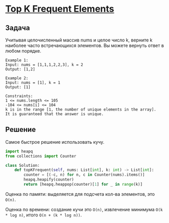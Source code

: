 # [Top K Frequent Elements](https://leetcode.com/problems/top-k-frequent-elements/)
## Задача
Учитывая целочисленный массив nums и целое число k, верните k наиболее часто встречающихся элементов. Вы можете вернуть ответ в любом порядке.
```
Example 1:
Input: nums = [1,1,1,2,2,3], k = 2
Output: [1,2]

Example 2:
Input: nums = [1], k = 1
Output: [1]

Constraints:
1 <= nums.length <= 105
-104 <= nums[i] <= 104
k is in the range [1, the number of unique elements in the array].
It is guaranteed that the answer is unique.
```
## Решение
Самое быстрое решение использовать кучу.
```python
import heapq
from collections import Counter

class Solution:
    def topKFrequent(self, nums: List[int], k: int) -> List[int]:
        counter = [(-c, n) for n, c in Counter(nums).items()]
        heapq.heapify(counter)
        return [heapq.heappop(counter)[1] for _ in range(k)]
```
Оценка по памяти: выделяется для подсчета кол-ва элементов, это `O(n)`.

Оценка по времени: создание кучи это `O(n)`, извлечение минимума `O(k * log n)`, итого `O(n + (k * log n))`.